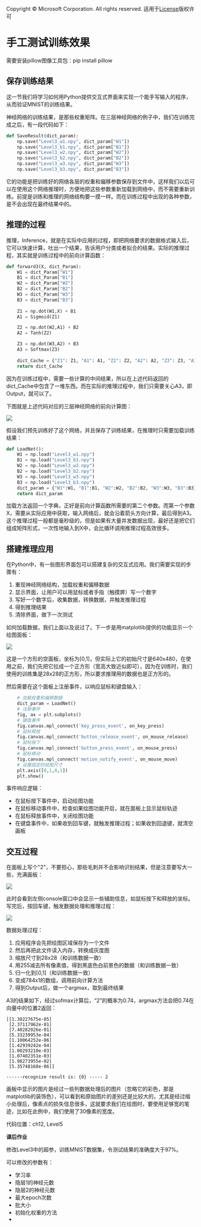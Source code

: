 Copyright © Microsoft Corporation. All rights reserved.
  适用于[License](https://github.com/Microsoft/ai-edu/blob/master/LICENSE.md)版权许可

# 手工测试训练效果

需要安装pillow图像工具包：pip install pillow

## 保存训练结果

这一节我们将学习如何用Python提供交互式界面来实现一个能手写输入的程序，从而验证MNIST的训练结果。

神经网络的训练结果，是那些权重矩阵。在三层神经网络的例子中，我们在训练完成之后，有一段代码如下：

```Python
def SaveResult(dict_param):
    np.save("Level3_w1.npy", dict_param["W1"])
    np.save("Level3_b1.npy", dict_param["B1"])
    np.save("Level3_w2.npy", dict_param["W2"])
    np.save("Level3_b2.npy", dict_param["B2"])
    np.save("Level3_w3.npy", dict_param["W3"])
    np.save("Level3_b3.npy", dict_param["B3"])
```

它的功能是把训练好的网络各层的权重和偏移参数保存到文件中，这样我们以后可以在使用这个网络推理时，方便地把这些参数重新加载到网络中，而不需要重新训练。前提是训练和推理的网络结构要一摸一样。而在训练过程中出现的各种参数，是不会出现在最终结果中的。

## 推理的过程

推理，Inference，就是在实际中应用的过程，即把网络要求的数据格式输入后，它可以快速计算，吐出一个结果，告诉用户分类或者拟合的结果。实际的推理过程，其实就是训练过程中的前向计算函数：

```Python
def forward3(X, dict_Param):
    W1 = dict_Param["W1"]
    B1 = dict_Param["B1"]
    W2 = dict_Param["W2"]
    B2 = dict_Param["B2"]
    W3 = dict_Param["W3"]
    B3 = dict_Param["B3"]
    
    Z1 = np.dot(W1,X) + B1
    A1 = Sigmoid(Z1)

    Z2 = np.dot(W2,A1) + B2
    A2 = Tanh(Z2)

    Z3 = np.dot(W3,A2) + B3
    A3 = Softmax(Z3)
    
    dict_Cache = {"Z1": Z1, "A1": A1, "Z2": Z2, "A2": A2, "Z3": Z3, "A3": A3, "Output": A3}
    return dict_Cache
```

因为在训练过程中，需要一些计算的中间结果，所以在上述代码返回的dict_Cache中包含了一堆东西。而在实际的推理过程中，我们只需要关心A3，即Output，就可以了。

下图就是上述代码对应的三层神经网络的前向计算图：

<img src='../Images/12/forward3.png'/>

假设我们预先训练好了这个网络，并且保存了训练结果，在推理时只需要加载训练结果：

```Python
def LoadNet():
    W1 = np.load("Level3_w1.npy")
    B1 = np.load("Level3_b1.npy")
    W2 = np.load("Level3_w2.npy")
    B2 = np.load("Level3_b2.npy")
    W3 = np.load("Level3_w3.npy")
    B3 = np.load("Level3_b3.npy")
    dict_param = {"W1":W1, "B1":B1, "W2":W2, "B2":B2, "W3":W3, "B3":B3}
    return dict_param
  ```

  加载方法返回一个字典，正好是前向计算函数所需要的第二个参数。而第一个参数X，需要从实际应用中获取，输入网络后，就会沿着箭头方向计算，最后得到A3。这个推理过程一般都是毫秒级的，但是如果有大量并发数据出现，最好还是把它们组成矩阵形式，一次性地输入到X中，会比循环调用推理过程高效很多。

## 搭建推理应用

在Python中，有一些图形界面包可以搭建复杂的交互式应用。我们需要实现的步骤有：

1. 重现神经网络结构，加载权重和偏移数据
2. 显示界面，让用户可以用鼠标或者手指（触摸屏）写一个数字
3. 写好一个数字后，收集数据，转换数据，并触发推理过程
4. 得到推理结果
5. 清除界面，做下一次测试

如何加载数据，我们上面以及说过了。下一步是用matplotlib提供的功能显示一个绘图面板：

<img src='../Images/12/inference1.png'/>

这是一个方形的空面板，坐标为[0,1]，但实际上它的初始尺寸是640x480，在使用之前，我们先把它拉成一个正方形（宽高大致近似即可），因为在训练时，我们使用的训练集是28x28的正方形，所以要求推理用的数据也是正方形的。

然后需要在这个面板上注册事件，以响应鼠标和键盘输入：

```Python
    # 加载权重和偏移数据
    dict_param = LoadNet()
    # 注册事件
    fig, ax = plt.subplots()
    # 键盘事件
    fig.canvas.mpl_connect('key_press_event', on_key_press)
    # 鼠标释放
    fig.canvas.mpl_connect('button_release_event', on_mouse_release)
    # 鼠标按下
    fig.canvas.mpl_connect('button_press_event', on_mouse_press)
    # 鼠标移动
    fig.canvas.mpl_connect('motion_notify_event', on_mouse_move)
    # 设置固定的绘图尺寸
    plt.axis([0,1,0,1])
    plt.show()
```
事件响应逻辑：

- 在鼠标按下事件中，启动绘图功能
- 在鼠标移动事件中，检查如果绘图功能开启，就在面板上显示鼠标轨迹
- 在鼠标释放事件中，关闭绘图功能
- 在键盘事件中，如果收到回车键，就触发推理过程；如果收到回退键，就清空画板

## 交互过程

在面板上写个"2"，不要担心，那些毛刺并不会影响识别结果，但是注意要写大一些，充满画板：

<img src='../Images/12/inference2.png'/>

此时会看到左侧console窗口中会显示一些辅助信息，如鼠标按下和释放的坐标。写完后，按回车键，触发数据处理和推理过程：

<img src='../Images/12/inference3.png'/>

数据处理过程：

1. 应用程序会先把绘图区域保存为一个文件
2. 然后再把此文件读入内存，转换成灰度图
3. 缩放尺寸到28x28（和训练数据一致）
4. 用255减去所有像素值，得到黑底色白前景色的数据（和训练数据一致）
5. 归一化到[0,1]（和训练数据一致）
6. 变成784x1的数组，调用前向计算方法
7. 得到Output后，做一个argmax，取到最终结果

A3的结果如下，经过sofmax计算后，“2”的概率为0.74，argmax方法会把0.74在向量中的位置2返回：

```
[[1.30227675e-05]
 [2.37117962e-01]
 [7.40282026e-01]
 [5.33239953e-04]
 [1.10064252e-06]
 [1.42939242e-04]
 [1.00293210e-03]
 [1.07402351e-03]
 [1.98273955e-02]
 [5.35748168e-06]]

------recognize result is: {0} ----- 2
```

画板中显示的图片是经过一些列数据处理后的图片（忽略它的彩色，那是matplotlib的装饰色），可以看到和原始图片的差别还是比较大的，尤其是经过缩小处理后，像素点的损失信息很多，这就要求我们在绘图时，要使用足够宽的笔迹，比如在此例中，我们使用了30像素的宽度。

代码位置：ch12, Level5

**课后作业**

修改Level3中的超参，训练MNIST数据集，令测试结果的准确度大于97%。

可以修改的参数有：
- 学习率
- 隐层1的神经元数
- 隐层2的神经元数
- 最大epoch次数
- 批大小
- 初始化权重的方法
- 